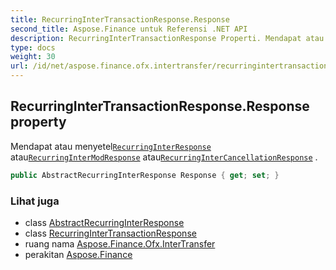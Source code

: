 ```yaml
---
title: RecurringInterTransactionResponse.Response
second_title: Aspose.Finance untuk Referensi .NET API
description: RecurringInterTransactionResponse Properti. Mendapat atau menyetelRecurringInterResponse atauRecurringInterModResponse atauRecurringInterCancellationResponse .
type: docs
weight: 30
url: /id/net/aspose.finance.ofx.intertransfer/recurringintertransactionresponse/response/
---
```

## RecurringInterTransactionResponse.Response property

Mendapat atau menyetel[`RecurringInterResponse`](../../recurringinterresponse/) atau[`RecurringInterModResponse`](../../recurringintermodresponse/) atau[`RecurringInterCancellationResponse`](../../recurringintercancellationresponse/) .

```csharp
public AbstractRecurringInterResponse Response { get; set; }
```

### Lihat juga

* class [AbstractRecurringInterResponse](../../abstractrecurringinterresponse/)
* class [RecurringInterTransactionResponse](../)
* ruang nama [Aspose.Finance.Ofx.InterTransfer](../../recurringintertransactionresponse/)
* perakitan [Aspose.Finance](../../../)


